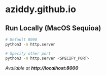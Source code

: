 # aziddy.github.io

## Run Locally (MacOS Sequioa)

```bash
# Default 8000
python3 -m http.server

# Specify other port
python3 -m http.server <SPECIFY_PORT>
```

_Available at **http://localhost:8000**_
